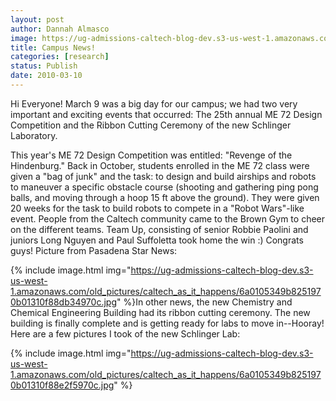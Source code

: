 ```yaml
---
layout: post
author: Dannah Almasco
image: https://ug-admissions-caltech-blog-dev.s3-us-west-1.amazonaws.com/old_pictures/caltech_as_it_happens/6a0105349b8251970b0120a92215e9970b.jpg
title: Campus News!
categories: [research]
status: Publish
date: 2010-03-10
---
```


Hi Everyone!
March 9 was a big day for our campus; we had two very important and exciting events that occurred: The 25th annual ME 72 Design Competition and the Ribbon Cutting Ceremony of the new Schlinger Laboratory.

This year's ME 72 Design Competition was entitled: "Revenge of the Hindenburg." Back in October, students enrolled in the ME 72 class were given a "bag of junk" and the task: to design and build airships and robots to maneuver a specific obstacle course (shooting and gathering ping pong balls, and moving through a hoop 15 ft above the ground). They were given 20 weeks for the task to build robots to compete in a "Robot Wars"-like event. People from the Caltech community came to the Brown Gym to cheer on the different teams. Team Up, consisting of senior Robbie Paolini and juniors Long Nguyen and
 Paul Suffoletta took home the win :) Congrats guys!
Picture from Pasadena Star News:


{% include image.html img="https://ug-admissions-caltech-blog-dev.s3-us-west-1.amazonaws.com/old_pictures/caltech_as_it_happens/6a0105349b8251970b01310f88db34970c.jpg" %}In other news, the new Chemistry and Chemical Engineering Building had its ribbon cutting ceremony. The new building is finally complete and is getting ready for labs to move in--Hooray!
Here are a few pictures I took of the new Schlinger Lab:

{% include image.html img="https://ug-admissions-caltech-blog-dev.s3-us-west-1.amazonaws.com/old_pictures/caltech_as_it_happens/6a0105349b8251970b01310f88e2f5970c.jpg" %}
